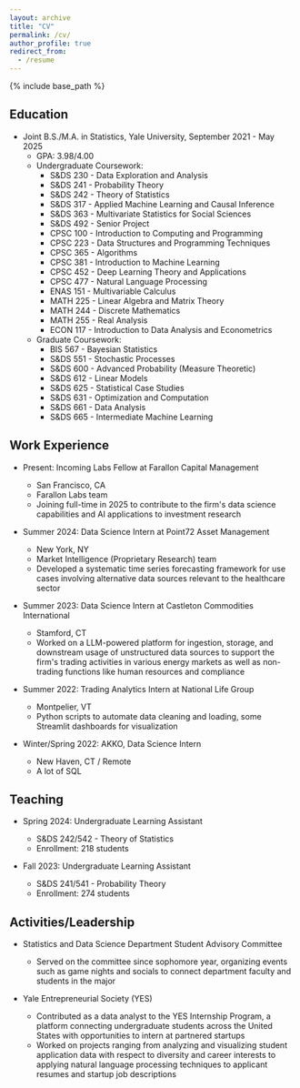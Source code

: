 ```yaml
---
layout: archive
title: "CV"
permalink: /cv/
author_profile: true
redirect_from:
  - /resume
---
```


{% include base_path %}

## Education
* Joint B.S./M.A. in Statistics, Yale University, September 2021 - May 2025
  * GPA: 3.98/4.00
  * Undergraduate Coursework:
    * S&DS 230 - Data Exploration and Analysis
    * S&DS 241 - Probability Theory
    * S&DS 242 - Theory of Statistics
    * S&DS 317 - Applied Machine Learning and Causal Inference
    * S&DS 363 - Multivariate Statistics for Social Sciences
    * S&DS 492 - Senior Project
    * CPSC 100 - Introduction to Computing and Programming
    * CPSC 223 - Data Structures and Programming Techniques
    * CPSC 365 - Algorithms
    * CPSC 381 - Introduction to Machine Learning
    * CPSC 452 - Deep Learning Theory and Applications
    * CPSC 477 - Natural Language Processing
    * ENAS 151 - Multivariable Calculus
    * MATH 225 - Linear Algebra and Matrix Theory
    * MATH 244 - Discrete Mathematics
    * MATH 255 - Real Analysis
    * ECON 117 - Introduction to Data Analysis and Econometrics
  * Graduate Coursework:
    * BIS 567 - Bayesian Statistics
    * S&DS 551 - Stochastic Processes
    * S&DS 600 - Advanced Probability (Measure Theoretic)
    * S&DS 612 - Linear Models
    * S&DS 625 - Statistical Case Studies
    * S&DS 631 - Optimization and Computation
    * S&DS 661 - Data Analysis
    * S&DS 665 - Intermediate Machine Learning

## Work Experience
* Present: Incoming Labs Fellow at Farallon Capital Management
  * San Francisco, CA
  * Farallon Labs team
  * Joining full-time in 2025 to contribute to the firm's data science capabilities and AI applications to investment research

* Summer 2024: Data Science Intern at Point72 Asset Management
  * New York, NY
  * Market Intelligence (Proprietary Research) team
  * Developed a systematic time series forecasting framework for use cases involving alternative data sources relevant to the healthcare sector

* Summer 2023: Data Science Intern at Castleton Commodities International
  * Stamford, CT
  * Worked on a LLM-powered platform for ingestion, storage, and downstream usage of unstructured data sources to support the firm's trading activities in various energy markets as well as non-trading functions like human resources and compliance

* Summer 2022: Trading Analytics Intern at National Life Group
  * Montpelier, VT
  * Python scripts to automate data cleaning and loading, some Streamlit dashboards for visualization
 
* Winter/Spring 2022: AKKO, Data Science Intern
  * New Haven, CT / Remote
  * A lot of SQL

## Teaching
* Spring 2024: Undergraduate Learning Assistant
  * S&DS 242/542 - Theory of Statistics
  * Enrollment: 218 students
  
* Fall 2023: Undergraduate Learning Assistant
  * S&DS 241/541 - Probability Theory
  * Enrollment: 274 students
  
## Activities/Leadership
* Statistics and Data Science Department Student Advisory Committee
  * Served on the committee since sophomore year, organizing events such as game nights and socials to connect department faculty and students in the major
 
* Yale Entrepreneurial Society (YES)
  * Contributed as a data analyst to the YES Internship Program, a platform connecting undergraduate students across the United States with opportunities to intern at partnered startups
  * Worked on projects ranging from analyzing and visualizing student application data with respect to diversity and career interests to applying natural language processing techniques to applicant resumes and startup job descriptions